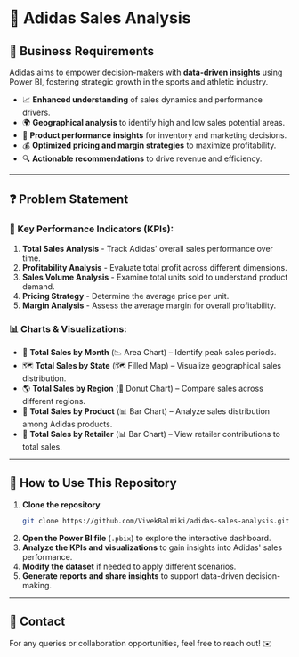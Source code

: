 # 👟 Adidas Sales Analysis

## 📌 Business Requirements
Adidas aims to empower decision-makers with **data-driven insights** using Power BI, fostering strategic growth in the sports and athletic industry.

- 📈 **Enhanced understanding** of sales dynamics and performance drivers.
- 🌍 **Geographical analysis** to identify high and low sales potential areas.
- 🎯 **Product performance insights** for inventory and marketing decisions.
- 💰 **Optimized pricing and margin strategies** to maximize profitability.
- 🔍 **Actionable recommendations** to drive revenue and efficiency.

---

## ❓ Problem Statement

### 🏅 Key Performance Indicators (KPIs):
1. **Total Sales Analysis** - Track Adidas' overall sales performance over time.
2. **Profitability Analysis** - Evaluate total profit across different dimensions.
3. **Sales Volume Analysis** - Examine total units sold to understand product demand.
4. **Pricing Strategy** - Determine the average price per unit.
5. **Margin Analysis** - Assess the average margin for overall profitability.

### 📊 Charts & Visualizations:
- 📆 **Total Sales by Month** (📉 Area Chart) – Identify peak sales periods.
- 🗺 **Total Sales by State** (🗺 Filled Map) – Visualize geographical sales distribution.
- 🌎 **Total Sales by Region** (🍩 Donut Chart) – Compare sales across different regions.
- 👕 **Total Sales by Product** (📊 Bar Chart) – Analyze sales distribution among Adidas products.
- 🏬 **Total Sales by Retailer** (📊 Bar Chart) – View retailer contributions to total sales.

---

## 🔧 How to Use This Repository

1. **Clone the repository**
   ```sh
   git clone https://github.com/VivekBalmiki/adidas-sales-analysis.git
   ```
2. **Open the Power BI file** (`.pbix`) to explore the interactive dashboard.
3. **Analyze the KPIs and visualizations** to gain insights into Adidas' sales performance.
4. **Modify the dataset** if needed to apply different scenarios.
5. **Generate reports and share insights** to support data-driven decision-making.

---

## 📩 Contact
For any queries or collaboration opportunities, feel free to reach out! ✉️

